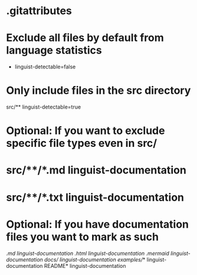 # .gitattributes

# Exclude all files by default from language statistics
* linguist-detectable=false

# Only include files in the src directory
src/** linguist-detectable=true

# Optional: If you want to exclude specific file types even in src/
# src/**/*.md linguist-documentation
# src/**/*.txt linguist-documentation

# Optional: If you have documentation files you want to mark as such
*.md linguist-documentation
*.html linguist-documentation
*.mermaid linguist-documentation
docs/** linguist-documentation
examples/** linguist-documentation
README* linguist-documentation